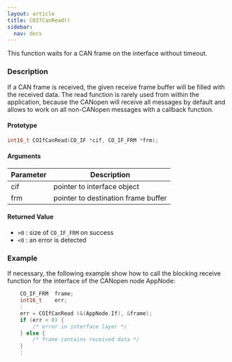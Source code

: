 ```yaml
---
layout: article
title: COIfCanRead()
sidebar:
  nav: docs
---
```


This function waits for a CAN frame on the interface without timeout.

<!--more-->

### Description

If a CAN frame is received, the given receive frame buffer will be filled with the received data. The read function is rarely used from within the application, because the CANopen will receive all messages by default and allows to work on all non-CANopen messages with a callback function.

#### Prototype

```c
int16_t COIfCanRead(CO_IF *cif, CO_IF_FRM *frm);
```

#### Arguments

| Parameter | Description |
| --- | --- |
| cif | pointer to interface object |
| frm | pointer to destination frame buffer |

#### Returned Value

- `>0` : size of `CO_IF_FRM` on success
- `<0` : an error is detected

### Example

If necessary, the following example show how to call the blocking receive function for the interface of the CANopen node AppNode:

```c
    CO_IF_FRM  frame;
    int16_t    err;
    :
    err = COIfCanRead (&(AppNode.If), &frame);
    if (err < 0) {
        /* error in interface layer */
    } else {
        /* frame contains received data */
    }
    :
```
